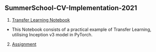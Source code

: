## SummerSchool-CV-Implementation-2021
1. [Transfer Learning Notebook](https://colab.research.google.com/drive/19srANmNmRYnpoQkaam_tP2IyrpzidiTP#scrollTo=E-aB400rkx1a) 

* This Notebook consists of a practical example of Transfer Learning, utilising Inception v3 model in PyTorch.<br>
2. [Assignment](https://colab.research.google.com/drive/1im89dEFQ9o50h6MvMuKvfCHAn3dhbaR-#scrollTo=diyGYvVzkzVq)
